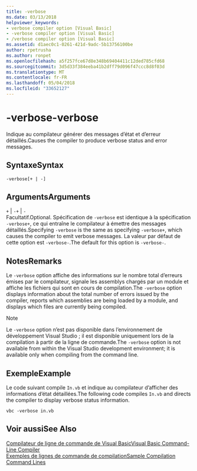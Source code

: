 ```yaml
---
title: -verbose
ms.date: 03/13/2018
helpviewer_keywords:
- verbose compiler option [Visual Basic]
- -verbose compiler option [Visual Basic]
- /verbose compiler option [Visual Basic]
ms.assetid: d1aec0c1-0261-421d-9adc-5b13756100be
author: rpetrusha
ms.author: ronpet
ms.openlocfilehash: a5f257fce67d8e348b69404411c12ded785cfd68
ms.sourcegitcommit: 3d5d33f384eeba41b2dff79d096f47ccc8d8f03d
ms.translationtype: MT
ms.contentlocale: fr-FR
ms.lasthandoff: 05/04/2018
ms.locfileid: "33652127"
---
```

# <a name="-verbose"></a><span data-ttu-id="376b9-102">-verbose</span><span class="sxs-lookup"><span data-stu-id="376b9-102">-verbose</span></span>
<span data-ttu-id="376b9-103">Indique au compilateur générer des messages d’état et d’erreur détaillés.</span><span class="sxs-lookup"><span data-stu-id="376b9-103">Causes the compiler to produce verbose status and error messages.</span></span>  
  
## <a name="syntax"></a><span data-ttu-id="376b9-104">Syntaxe</span><span class="sxs-lookup"><span data-stu-id="376b9-104">Syntax</span></span>  
  
```  
-verbose[+ | -]  
```  
  
## <a name="arguments"></a><span data-ttu-id="376b9-105">Arguments</span><span class="sxs-lookup"><span data-stu-id="376b9-105">Arguments</span></span>  
 <span data-ttu-id="376b9-106">`+` &#124; `-`</span><span class="sxs-lookup"><span data-stu-id="376b9-106">`+` &#124; `-`</span></span>  
 <span data-ttu-id="376b9-107">Facultatif.</span><span class="sxs-lookup"><span data-stu-id="376b9-107">Optional.</span></span> <span data-ttu-id="376b9-108">Spécification de `-verbose` est identique à la spécification `-verbose+`, ce qui entraîne le compilateur à émettre des messages détaillés.</span><span class="sxs-lookup"><span data-stu-id="376b9-108">Specifying `-verbose` is the same as specifying `-verbose+`, which causes the compiler to emit verbose messages.</span></span> <span data-ttu-id="376b9-109">La valeur par défaut de cette option est `-verbose-`.</span><span class="sxs-lookup"><span data-stu-id="376b9-109">The default for this option is `-verbose-`.</span></span>  
  
## <a name="remarks"></a><span data-ttu-id="376b9-110">Notes</span><span class="sxs-lookup"><span data-stu-id="376b9-110">Remarks</span></span>  
 <span data-ttu-id="376b9-111">Le `-verbose` option affiche des informations sur le nombre total d’erreurs émises par le compilateur, signale les assemblys chargés par un module et affiche les fichiers qui sont en cours de compilation.</span><span class="sxs-lookup"><span data-stu-id="376b9-111">The `-verbose` option displays information about the total number of errors issued by the compiler, reports which assemblies are being loaded by a module, and displays which files are currently being compiled.</span></span>  
  
> [!NOTE]
>  <span data-ttu-id="376b9-112">Le `-verbose` option n’est pas disponible dans l’environnement de développement Visual Studio ; il est disponible uniquement lors de la compilation à partir de la ligne de commande.</span><span class="sxs-lookup"><span data-stu-id="376b9-112">The `-verbose` option is not available from within the Visual Studio development environment; it is available only when compiling from the command line.</span></span>  
  
## <a name="example"></a><span data-ttu-id="376b9-113">Exemple</span><span class="sxs-lookup"><span data-stu-id="376b9-113">Example</span></span>  
 <span data-ttu-id="376b9-114">Le code suivant compile `In.vb` et indique au compilateur d’afficher des informations d’état détaillées.</span><span class="sxs-lookup"><span data-stu-id="376b9-114">The following code compiles `In.vb` and directs the compiler to display verbose status information.</span></span>  
  
```console  
vbc -verbose in.vb  
```  
  
## <a name="see-also"></a><span data-ttu-id="376b9-115">Voir aussi</span><span class="sxs-lookup"><span data-stu-id="376b9-115">See Also</span></span>  
 [<span data-ttu-id="376b9-116">Compilateur de ligne de commande de Visual Basic</span><span class="sxs-lookup"><span data-stu-id="376b9-116">Visual Basic Command-Line Compiler</span></span>](../../../visual-basic/reference/command-line-compiler/index.md)  
 [<span data-ttu-id="376b9-117">Exemples de lignes de commande de compilation</span><span class="sxs-lookup"><span data-stu-id="376b9-117">Sample Compilation Command Lines</span></span>](../../../visual-basic/reference/command-line-compiler/sample-compilation-command-lines.md)

